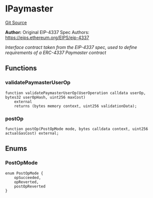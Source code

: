 # IPaymaster
[Git Source](https://github.com/0xStation/0xrails/blob/491ae339f09853335dba9e897f46862d776d54b5/src/lib/ERC4337/interface/IPaymaster.sol)

**Author:**
Original EIP-4337 Spec Authors: https://eips.ethereum.org/EIPS/eip-4337

*Interface contract taken from the EIP-4337 spec,
used to define requirements of a ERC-4337 Paymaster contract*


## Functions
### validatePaymasterUserOp


```solidity
function validatePaymasterUserOp(UserOperation calldata userOp, bytes32 userOpHash, uint256 maxCost)
    external
    returns (bytes memory context, uint256 validationData);
```

### postOp


```solidity
function postOp(PostOpMode mode, bytes calldata context, uint256 actualGasCost) external;
```

## Enums
### PostOpMode

```solidity
enum PostOpMode {
    opSucceeded,
    opReverted,
    postOpReverted
}
```

